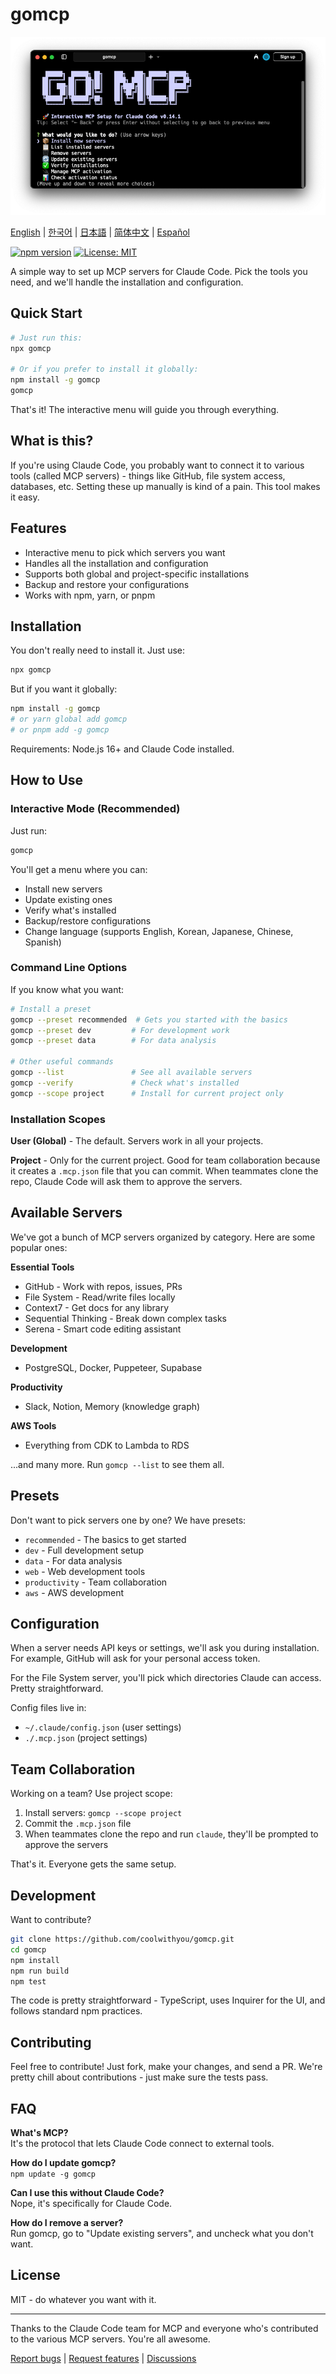 # gomcp

![gomcp](gomcp.png)

[English](README.md) | [한국어](README.ko.md) | [日本語](README.ja.md) | [简体中文](README.zh.md) | [Español](README.es.md)

[![npm version](https://badge.fury.io/js/gomcp.svg)](https://badge.fury.io/js/gomcp)
[![License: MIT](https://img.shields.io/badge/License-MIT-yellow.svg)](https://opensource.org/licenses/MIT)

A simple way to set up MCP servers for Claude Code. Pick the tools you need, and we'll handle the installation and configuration.


## Quick Start

```bash
# Just run this:
npx gomcp

# Or if you prefer to install it globally:
npm install -g gomcp
gomcp
```

That's it! The interactive menu will guide you through everything.

## What is this?

If you're using Claude Code, you probably want to connect it to various tools (called MCP servers) - things like GitHub, file system access, databases, etc. Setting these up manually is kind of a pain. This tool makes it easy.

## Features

- Interactive menu to pick which servers you want
- Handles all the installation and configuration
- Supports both global and project-specific installations
- Backup and restore your configurations
- Works with npm, yarn, or pnpm

## Installation

You don't really need to install it. Just use:
```bash
npx gomcp
```

But if you want it globally:
```bash
npm install -g gomcp
# or yarn global add gomcp
# or pnpm add -g gomcp
```

Requirements: Node.js 16+ and Claude Code installed.

## How to Use

### Interactive Mode (Recommended)

Just run:
```bash
gomcp
```

You'll get a menu where you can:
- Install new servers
- Update existing ones
- Verify what's installed
- Backup/restore configurations
- Change language (supports English, Korean, Japanese, Chinese, Spanish)

### Command Line Options

If you know what you want:
```bash
# Install a preset
gomcp --preset recommended  # Gets you started with the basics
gomcp --preset dev         # For development work
gomcp --preset data        # For data analysis

# Other useful commands
gomcp --list               # See all available servers
gomcp --verify             # Check what's installed
gomcp --scope project      # Install for current project only
```

### Installation Scopes

**User (Global)** - The default. Servers work in all your projects.

**Project** - Only for the current project. Good for team collaboration because it creates a `.mcp.json` file that you can commit. When teammates clone the repo, Claude Code will ask them to approve the servers.



## Available Servers

We've got a bunch of MCP servers organized by category. Here are some popular ones:

**Essential Tools**
- GitHub - Work with repos, issues, PRs
- File System - Read/write files locally
- Context7 - Get docs for any library
- Sequential Thinking - Break down complex tasks
- Serena - Smart code editing assistant

**Development**
- PostgreSQL, Docker, Puppeteer, Supabase

**Productivity**
- Slack, Notion, Memory (knowledge graph)

**AWS Tools**
- Everything from CDK to Lambda to RDS

...and many more. Run `gomcp --list` to see them all.

## Presets

Don't want to pick servers one by one? We have presets:

- `recommended` - The basics to get started
- `dev` - Full development setup
- `data` - For data analysis
- `web` - Web development tools
- `productivity` - Team collaboration
- `aws` - AWS development

## Configuration

When a server needs API keys or settings, we'll ask you during installation. For example, GitHub will ask for your personal access token.

For the File System server, you'll pick which directories Claude can access. Pretty straightforward.

Config files live in:
- `~/.claude/config.json` (user settings)
- `./.mcp.json` (project settings)

## Team Collaboration

Working on a team? Use project scope:

1. Install servers: `gomcp --scope project`
2. Commit the `.mcp.json` file
3. When teammates clone the repo and run `claude`, they'll be prompted to approve the servers

That's it. Everyone gets the same setup.

## Development

Want to contribute?

```bash
git clone https://github.com/coolwithyou/gomcp.git
cd gomcp
npm install
npm run build
npm test
```

The code is pretty straightforward - TypeScript, uses Inquirer for the UI, and follows standard npm practices.

## Contributing

Feel free to contribute! Just fork, make your changes, and send a PR. We're pretty chill about contributions - just make sure the tests pass.

## FAQ

**What's MCP?**  
It's the protocol that lets Claude Code connect to external tools.

**How do I update gomcp?**  
`npm update -g gomcp`

**Can I use this without Claude Code?**  
Nope, it's specifically for Claude Code.

**How do I remove a server?**  
Run gomcp, go to "Update existing servers", and uncheck what you don't want.

## License

MIT - do whatever you want with it.

---

Thanks to the Claude Code team for MCP and everyone who's contributed to the various MCP servers. You're all awesome.

[Report bugs](https://github.com/coolwithyou/gomcp/issues) | [Request features](https://github.com/coolwithyou/gomcp/issues) | [Discussions](https://github.com/coolwithyou/gomcp/discussions)